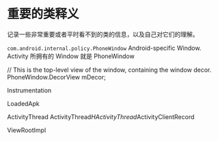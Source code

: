 # 重要的类释义


记录一些非常重要或者平时看不到的类的信息，以及自己对它们的理解。  

`com.android.internal.policy.PhoneWindow`  Android-specific Window. Activity 所拥有的 Window 就是 PhoneWindow

// This is the top-level view of the window, containing the window decor.
PhoneWindow.DecorView mDecor;


Instrumentation

LoadedApk

ActivityThread 
ActivityThread$H
ActivityThread$ActivityClientRecord

ViewRootImpl
